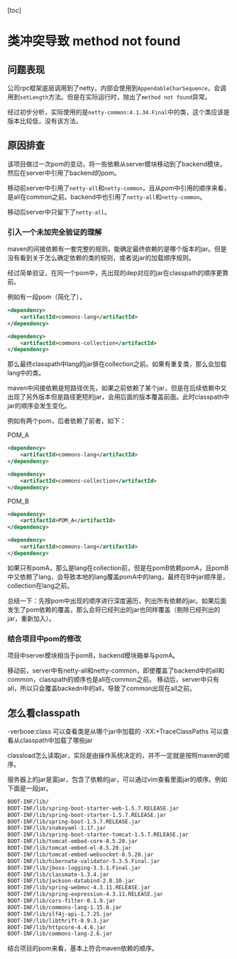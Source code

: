 [toc]

# 类冲突导致 method not found

## 问题表现

公司rpc框架底层调用到了netty，内部会使用到`AppendableCharSequence`，会调用到`setLength`方法。但是在实际运行时，抛出了`method not found`异常。

经过初步分析，实际使用的是`netty-common:4.1.34.Final`中的类，这个类应该是版本比较低，没有该方法。

## 原因排查

该项目做过一次pom的变动，将一些依赖从server模块移动到了backend模块，然后在server中引用了backend的pom。

移动前server中引用了`netty-all`和`netty-common`，且从pom中引用的顺序来看，是all在common之前。backend中也引用了`netty-all`和`netty-common`。

移动后server中只留下了`netty-all`。

### 引入一个未加完全验证的理解

maven的间接依赖有一套完整的规则，能确定最终依赖的是哪个版本的jar。但是没有看到关于怎么确定依赖的类的规则，或者说jar的加载顺序规则。

经过简单验证，在同一个pom中，先出现的dep对应的jar在classpath的顺序更靠前。

例如有一段pom（简化了），

```xml
<dependency>
    <artifactId>commons-lang</artifactId>
</dependency>

<dependency>
    <artifactId>commons-collection</artifactId>
</dependency>
```

那么最终classpath中lang的jar排在collection之前。如果有重复类，那么会加载lang中的类。

maven中间接依赖是短路径优先，如果之前依赖了某个jar，但是在后续依赖中又出现了另外版本但是路径更短的jar，会用后面的版本覆盖前面。此时classpath中jar的顺序会发生变化。

例如有两个pom，后者依赖了前者，如下：

POM_A

```xml
<dependency>
    <artifactId>commons-lang</artifactId>
</dependency>

<dependency>
    <artifactId>commons-collection</artifactId>
</dependency>

```

POM_B

```xml
<dependency>
    <artifactId>POM_A</artifactId>
</dependency>

<dependency>
    <artifactId>commons-lang</artifactId>
</dependency>

```

如果只有pomA，那么是lang在collection前，但是在pomB依赖pomA，且pomB中又依赖了lang，会导致本地的lang覆盖pomA中的lang，最终在B中jar顺序是，collection在lang之前。

总结一下：先按pom中出现的顺序进行深度遍历，列出所有依赖的jar。如果后面发生了pom依赖的覆盖，那么会将已经列出的jar也同样覆盖（剔除已经列出的jar，重新加入）。

### 结合项目中pom的修改

项目中server模块相当于pomB，backend模块箱单与pomA。

移动前，server中有netty-all和netty-common，即使覆盖了backend中的all和common，classpath的顺序也是all在common之前。
移动后，server中只有all，所以只会覆盖backedn中的all，导致了common出现在all之前。

## 怎么看classpath

-verbose:class 可以查看类是从哪个jar中加载的
-XX:+TraceClassPaths 可以查看从classpath中加载了哪些jar

classload怎么读取jar，实际是由操作系统决定的，并不一定就是按照maven的顺序。

服务器上的jar是富jar，包含了依赖的jar，可以通过vim查看里面jar的顺序。例如下面是一段jar。

```txt
BOOT-INF/lib/
BOOT-INF/lib/spring-boot-starter-web-1.5.7.RELEASE.jar
BOOT-INF/lib/spring-boot-starter-1.5.7.RELEASE.jar
BOOT-INF/lib/spring-boot-1.5.7.RELEASE.jar
BOOT-INF/lib/snakeyaml-1.17.jar
BOOT-INF/lib/spring-boot-starter-tomcat-1.5.7.RELEASE.jar
BOOT-INF/lib/tomcat-embed-core-8.5.20.jar
BOOT-INF/lib/tomcat-embed-el-8.5.20.jar
BOOT-INF/lib/tomcat-embed-websocket-8.5.20.jar
BOOT-INF/lib/hibernate-validator-5.3.5.Final.jar
BOOT-INF/lib/jboss-logging-3.3.1.Final.jar
BOOT-INF/lib/classmate-1.3.4.jar
BOOT-INF/lib/jackson-databind-2.8.10.jar
BOOT-INF/lib/spring-webmvc-4.3.11.RELEASE.jar
BOOT-INF/lib/spring-expression-4.3.11.RELEASE.jar
BOOT-INF/lib/cors-filter-0.1.9.jar
BOOT-INF/lib/commons-lang-1.15.0.jar
BOOT-INF/lib/slf4j-api-1.7.25.jar
BOOT-INF/lib/libthrift-0.9.3.jar
BOOT-INF/lib/httpcore-4.4.6.jar
BOOT-INF/lib/commons-lang-2.6.jar
```

结合项目的pom来看，基本上符合maven依赖的顺序。